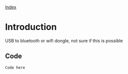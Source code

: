[Index](Index.md)

# Introduction #

USB to bluetooth or wifi dongle, not sure if this is possible

## Code ##
```
Code here
```